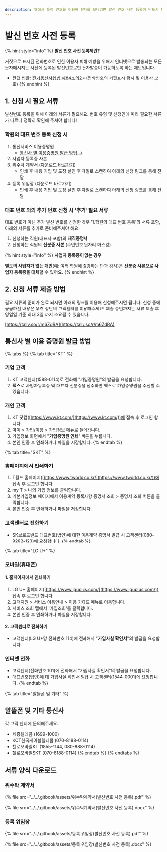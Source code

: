 ```yaml
---
description: 웹에서 특정 번호를 이용해 문자를 보내려면 발신 번호 사전 등록이 반드시 필요합니다.
---
```


# 발신 번호 사전 등록

{% hint style="info" %}
**발신 번호 사전 등록제란?**

거짓으로 표시된 전화번호로 인한 이용자 피해 예방을 위해서 인터넷으로 발송되는 모든 문자메시지는 사전에 등록된 발신번호로만 문자발송이 가능하도록 하는 제도입니다.

* 관련 법률:  [전기통신사업법 제84조의2](https://glaw.scourt.go.kr/wsjo/lawod/sjo192.do?contId=2196130\&jomunNo=84\&jomunGajiNo=2)↗ (전화번호의 거짓표시 금지 및 이용자 보호)
{% endhint %}

## 1. 신청 시 필요 서류

발신번호 등록을 위해 아래의 서류가 필요해요. 번호 유형 및 신청인에 따라 필요한 서류가 다르니 정확히 확인해 주셔야 합니다!

### 학원의 대표 번호 등록 신청 시

1. 통신서비스 이용증명원&#x20;
   * [통신사 별 이용증명원 발급 방법 →](pre-registration.md#undefined-2)
2. 사업자 등록증 사본
3. 위수탁 계약서 ([다운로드 바로가기](pre-registration.md#undefined-2))
   * 인쇄 후 내용 기입 및 도장 날인 후 파일로 스캔하여 아래의 신청 링크를 통해 전달
4. 등록 위임장 (다운로드 바로가기)
   * 인쇄 후 내용 기입 및 도장 날인 후 파일로 스캔하여 아래의 신청 링크를 통해 전달

### 대표 번호 외의 추가 번호 신청 시 '추가' 필요 서류

대표 번호가 아닌 추가 발신 번호를 신청한 경우 '1.학원의 대표 번호 등록'의 서류 포함, 아래의 서류를 추가로 준비해주셔야 해요.

1. 신청하는 직원(대표자 포함)의 **재직증명서**
2. 신청하는 직원의 **신분증 사본** (주민번호 뒷자리 마스킹)

{% hint style="info" %}
**사업자 등록증이 없는 경우**

**별도의 사업자가 없는 개인**(예: 여러 학원에 출강하는 단과 강사)은 **신분증 사본으로 사업자 등록증을 대체**할 수 있어요.
{% endhint %}

## 2. 신청 서류 제출 방법

필요 서류의 준비가 완료 되시면 아래의 링크를 이용해 신청해주시면 됩니다. 신청 중에 궁금하신 내용은 우측 상단의 고객센터를 이용해주세요! 제출 승인까지는 서류 제출 후 영업일 기준 최대 3일 까지 소요될 수 있습니다.

[https://tally.so/r/m6ZdRA](https://tally.so/r/m6ZdRA)

## 통신사 별 이용 증명원 발급 방법

{% tabs %}
{% tab title="KT" %}
### 기업 고객

1. KT 고객센터(1588-0114)로 전화해 "가입증명원"의 발급을 요청합니다.
2. **팩스**로 사업자등록증 및 대표자 신분증을 접수하면 팩스로 가입증명원을 수신할 수 있습니다.

### 개인 고객

1. KT 닷컴([https://www.kt.com/](https://www.kt.com/))에 접속 후 로그인 합니다.
2. 마이 > 가입/이용 > 가입정보 메뉴로 들어갑니다.
3. 가입정보 화면에서 "**가입증명원 인쇄**" 버튼을 누릅니다.
4. 본인 인증 후 인쇄하거나 파일을 저장합니다.
{% endtab %}

{% tab title="SKT" %}
### 홈페이지에서 인쇄하기&#x20;

1. T월드 홈페이지([https://www.tworld.co.kr/](https://www.tworld.co.kr/))에 접속 후 로그인 합니다.
2. my T > 나의 가입 정보를 클릭합니다.
3. 기본가입정보 페이지에서 이용계약 등록사항 증명서 조회 > 증명서 조회 버튼을 클릭합니다.&#x20;
4. 본인 인증 후 인쇄하거나 파일을 저장합니다.

### 고객센터로 전화하기

* SK브로드밴드 대표번호(법인)에 대한 이용계약 증명서 발급 시 고객센터(080-8282-123)에 요청합니다.
{% endtab %}

{% tab title="LG U+" %}
### 모바일(휴대폰)

#### 1. 홈페이지에서 인쇄하기&#x20;

1. LG U+ 홈페이지([https://www.lguplus.com/](https://www.lguplus.com/)) 접속 후 로그인 합니다.&#x20;
2. 고객지원 > 서비스 이용안내 > 이용 가이드 메뉴로 이동합니다.&#x20;
3. 서비스 조회 탭에서 '가입조회'를 클릭합니다.
4. 본인 인증 후 인쇄하거나 파일을 저장합니다.

#### 2. 고객센터로 전화하기

* 고객센터(LG U+망 전화번호 114)에 전화해서 "**가입사실 확인서**"의 발급을 요청합니다.

### 인터넷 전화&#x20;

* 고객센터(전화번호 101)에 전화해서 "가입사실 확인서"의 발급을 요청합니다.
* 대표번호(법인)에 대 가입사실 확인서 발급 시 고객센터(1544-0001)에 요청합니다.
{% endtab %}

{% tab title="알뜰폰 및 기타" %}
## 알뜰폰 및 기타 통신사

각 고객 센터에 문의해주세요.

* 세종텔레콤 (1699-1000)
* KCT한국케이블텔레콤 (070-8188-0114)
* 헬로모바일KT (1855-1144, 080-888-0114)
* 헬로모바일SKT (070-8188-0114)
{% endtab %}
{% endtabs %}

## 서류 양식 다운로드

### 위수탁 계약서

{% file src="../../.gitbook/assets/위수탁계약서(발신번호 사전 등록).pdf" %}

{% file src="../../.gitbook/assets/위수탁계약서(발신번호 사전 등록).docx" %}

### 등록 위임장

{% file src="../../.gitbook/assets/등록 위임장(발신번호 사전 등록).pdf" %}

{% file src="../../.gitbook/assets/등록 위임장(발신번호 사전 등록).docx" %}
